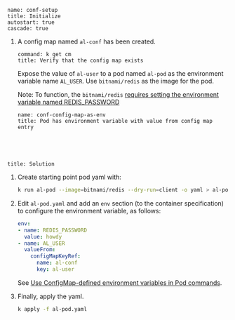 
```examiner:execute-test
name: conf-setup
title: Initialize
autostart: true
cascade: true
```

1. A config map named `al-conf` has been created.

    ```terminal:execute
    command: k get cm
    title: Verify that the config map exists
    ```

    Expose the value of `al-user` to a pod named `al-pod` as the environment variable name `AL_USER`. Use `bitnami/redis` as the image for the pod.

    Note: To function, the `bitnami/redis` [requires setting the environment variable named REDIS_PASSWORD](https://github.com/bitnami/bitnami-docker-redis#setting-the-server-password-on-first-run)

    ```examiner:execute-test
    name: conf-config-map-as-env
    title: Pod has environment variable with value from config map entry
    ```

<div style="margin-top: 5em;"></div>

```section:begin
title: Solution
```

1. Create starting point pod yaml with:

    ```bash
    k run al-pod --image=bitnami/redis --dry-run=client -o yaml > al-pod.yaml
    ```

1. Edit `al-pod.yaml` and add an `env` section (to the container specification) to configure the environment variable, as follows:

    ```yaml
    env:
    - name: REDIS_PASSWORD
      value: howdy
    - name: AL_USER
      valueFrom:
        configMapKeyRef:
          name: al-conf
          key: al-user
    ```

    See [Use ConfigMap-defined environment variables in Pod commands](https://kubernetes.io/docs/tasks/configure-pod-container/configure-pod-configmap/#use-configmap-defined-environment-variables-in-pod-commands).

1. Finally, apply the yaml.

    ```bash
    k apply -f al-pod.yaml
    ```

```section:end
```
